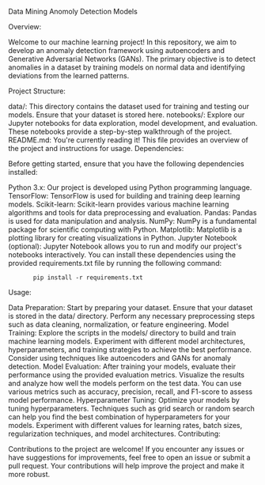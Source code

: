 Data Mining Anomoly Detection Models

Overview:

Welcome to our machine learning project! In this repository, we aim to develop an anomaly detection framework using autoencoders and Generative Adversarial Networks (GANs). The primary objective is to detect anomalies in a dataset by training models on normal data and identifying deviations from the learned patterns.

Project Structure:

data/: This directory contains the dataset used for training and testing our models. Ensure that your dataset is stored here.
notebooks/: Explore our Jupyter notebooks for data exploration, model development, and evaluation. These notebooks provide a step-by-step walkthrough of the project.
README.md: You're currently reading it! This file provides an overview of the project and instructions for usage.
Dependencies:

Before getting started, ensure that you have the following dependencies installed:

Python 3.x: Our project is developed using Python programming language.
TensorFlow: TensorFlow is used for building and training deep learning models.
Scikit-learn: Scikit-learn provides various machine learning algorithms and tools for data preprocessing and evaluation.
Pandas: Pandas is used for data manipulation and analysis.
NumPy: NumPy is a fundamental package for scientific computing with Python.
Matplotlib: Matplotlib is a plotting library for creating visualizations in Python.
Jupyter Notebook (optional): Jupyter Notebook allows you to run and modify our project's notebooks interactively.
You can install these dependencies using the provided requirements.txt file by running the following command:

           pip install -r requirements.txt

Usage:

Data Preparation: Start by preparing your dataset. Ensure that your dataset is stored in the data/ directory. Perform any necessary preprocessing steps such as data cleaning, normalization, or feature engineering.
Model Training: Explore the scripts in the models/ directory to build and train machine learning models. Experiment with different model architectures, hyperparameters, and training strategies to achieve the best performance. Consider using techniques like autoencoders and GANs for anomaly detection.
Model Evaluation: After training your models, evaluate their performance using the provided evaluation metrics. Visualize the results and analyze how well the models perform on the test data. You can use various metrics such as accuracy, precision, recall, and F1-score to assess model performance.
Hyperparameter Tuning: Optimize your models by tuning hyperparameters. Techniques such as grid search or random search can help you find the best combination of hyperparameters for your models. Experiment with different values for learning rates, batch sizes, regularization techniques, and model architectures.
Contributing:

Contributions to the project are welcome! If you encounter any issues or have suggestions for improvements, feel free to open an issue or submit a pull request. Your contributions will help improve the project and make it more robust.
